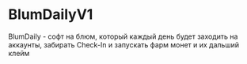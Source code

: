 # BlumDailyV1
BlumDaily - софт на блюм, который каждый день будет заходить на аккаунты, забирать Check-In и запускать фарм монет и их дальший клейм
